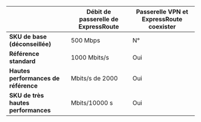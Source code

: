 |                                     | **Débit de passerelle de ExpressRoute** | **Passerelle VPN et ExpressRoute coexister**|
|-------------------------------------|-------------------------------------|-----------------------------------------|
| **SKU de base (déconseillée)**          |  500 Mbps                           | N°   |
| **Référence standard**                    | 1000 Mbits/s                           | Oui  |
| **Hautes performances de référence**            | Mbits/s de 2000                           | Oui  |
| **SKU de très hautes performances**           | Mbits/10000 s                          | Oui  |